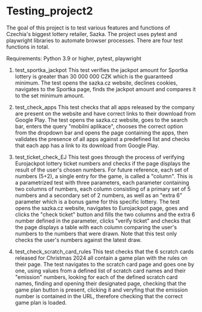# Testing_project2
The goal of this project is to test various features and functions of Czechia's biggest lottery retailer, Sazka.
The project uses pytest and playwright libraries to automate browser processes. There are four test functions in total.

Requirements: Python 3.9 or higher, pytest, playwright

1) test_sportka_jackpot
   This test verifies the jackpot amount for Sportka lottery is greater than 30 000 000 CZK which is the guaranteed minimum.
   The test opens the sazka.cz website, declines cookies, navigates to the Sportka page, finds the jackpot amount and
   compares it to the set minimum amount.

2) test_check_apps
   This test checks that all apps released by the company are present on the website and have correct links to their
   download from Google Play. The test opens the sazka.cz website, goes to the search bar, enters the query "mobilni
   aplikace", chooses the correct option from the dropdown bar and opens the page containing the apps, then validates
   the presence of all apps against a predefined list and checks that each app has a link to its download from Google Play.

3) test_ticket_check_EJ
   This test goes through the process of verifying Eurojackpot lottery ticket numbers and checks if the page displays
   the result of the user's chosen numbers. For future reference, each set of numbers (5+2), a single entry for the game,
   is called a "column".
   This is a parametrized test with three parameters, each parameter containing two columns of numbers, each column
   consisting of a primary set of 5 numbers and a secondary set of 2 numbers, as well as an "extra 6" parameter which is
   a bonus game for this specific lottery.
   The test opens the sazka.cz website, navigates to Eurojackpot page, goes and clicks the "check ticket" button and fills
   the two columns and the extra 6 number defined in the parameter, clicks "verify ticket" and checks that the page
   displays a table with each column comparing the user's numbers to the numbers that were drawn. Note that this test
   only checks the user's numbers against the latest draw.

4) test_check_scratch_card_rules
   This test checks that the 6 scratch cards released for Christmas 2024 all contain a game plan with the rules on their page.
   The test navigates to the scratch card page and goes one by one, using values from a defined list of scratch card names and
   their "emission" numbers, looking for each of the defined scratch card names, finding and opening their designated page,
   checking that the game plan button is present, clicking it and veryfing that the emission number is contained in the
   URL, therefore checking that the correct game plan is loaded.

